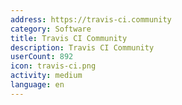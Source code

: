 ```yaml
---
address: https://travis-ci.community
category: Software
title: Travis CI Community
description: Travis CI Community
userCount: 892
icon: travis-ci.png
activity: medium
language: en
---
```

